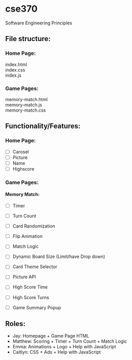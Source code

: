 # cse370
Software Engineering Principles

## File structure:  

### Home Page:  
index.html  
index.css  
index.js  


### Game Pages:  
memory-match.html  
memory-match.js  
memory-match.css  


## Functionality/Features:  

### Home Page:
- [ ] Carosel
- [ ] Picture
- [ ] Name
- [ ] Highscore

### Game Pages:  
#### Memory Match:
- [ ] Timer
- [ ] Turn Count
- [ ] Card Randomization
- [ ] Flip Animation
- [ ] Match Logic
- [ ] Dynamic Board Size (Limit/have Drop down)
- [ ] Card Theme Selector
- [ ] Picture API
- [ ] High Score Time
- [ ] High Score Turns
- [ ] Game Summary Popup


## Roles:
- Jay: Homepage + Game Page HTML
- Matthew: Scoring + Timer + Turn Count + Match Logic
- Emma: Animations + Logo + Help with JavaScript
- Caitlyn: CSS + Ads + Help with JavaScript
